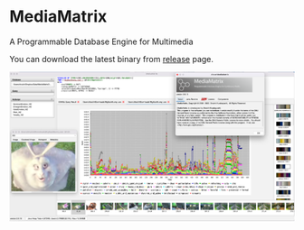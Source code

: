 MediaMatrix
===========

A Programmable Database Engine for Multimedia

You can download the latest binary from [release](https://github.com/shuichi/MediaMatrix/releases "link to the release page") page.

![A screenshot of MediaMatrix](images/screenshot.png)